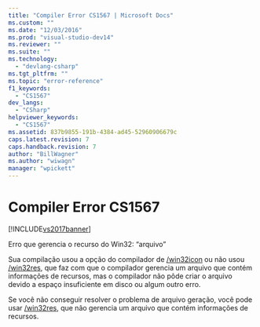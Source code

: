 ```yaml
---
title: "Compiler Error CS1567 | Microsoft Docs"
ms.custom: ""
ms.date: "12/03/2016"
ms.prod: "visual-studio-dev14"
ms.reviewer: ""
ms.suite: ""
ms.technology: 
  - "devlang-csharp"
ms.tgt_pltfrm: ""
ms.topic: "error-reference"
f1_keywords: 
  - "CS1567"
dev_langs: 
  - "CSharp"
helpviewer_keywords: 
  - "CS1567"
ms.assetid: 837b9855-191b-4384-ad45-52960906679c
caps.latest.revision: 7
caps.handback.revision: 7
author: "BillWagner"
ms.author: "wiwagn"
manager: "wpickett"
---
```

# Compiler Error CS1567
[!INCLUDE[vs2017banner](../../../csharp/includes/vs2017banner.md)]

Erro que gerencia o recurso do Win32: “arquivo”  
  
 Sua compilação usou a opção do compilador de [\/win32icon](../../../csharp/language-reference/compiler-options/win32icon-compiler-option.md) ou não usou [\/win32res](../../../csharp/language-reference/compiler-options/win32res-compiler-option.md), que faz com que o compilador gerencia um arquivo que contém informações de recursos, mas o compilador não pôde criar o arquivo devido a espaço insuficiente em disco ou algum outro erro.  
  
 Se você não conseguir resolver o problema de arquivo geração, você pode usar [\/win32res](../../../csharp/language-reference/compiler-options/win32res-compiler-option.md), que não gerencia um arquivo que contém informações de recursos.